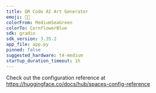 ```yaml
---
title: QR Code AI Art Generator
emoji: 📱🔲
colorFrom: MediumSeaGreen
colorTo: CornflowerBlue
sdk: gradio
sdk_version: 3.35.2
app_file: app.py
pinned: false
suggested_hardware: t4-medium
startup_duration_timeout: 1h
---
```


Check out the configuration reference at https://huggingface.co/docs/hub/spaces-config-reference

